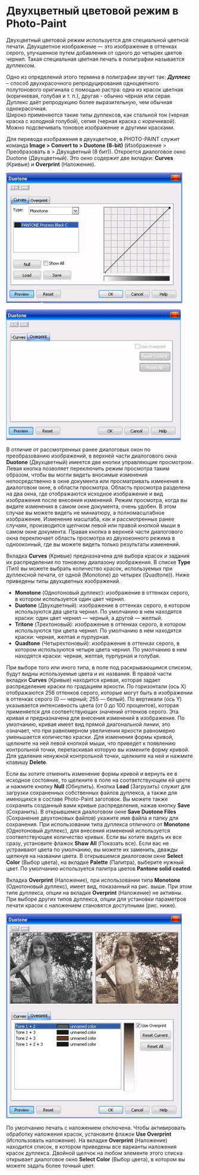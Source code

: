 # Двухцветный цветовой режим в Photo-Paint

Двухцветный цветовой режим используется для специальной цветной печати. Двухцветное изображение — это изображение в оттенках серого, улучшенное путем добавления от одного до четырех цветов чернил. Такая специальная цветная печать в полиграфии называется дуплексом.

Одно из определений этого термина в полиграфии звучит так: **_Дуплекс_** – способ двухкрасочного репродуцирования одноцветного полутонового оригинала с помощью растра: одна из красок цветная (коричневая, голубая и т. п.), другая - обычно чёрная или серая. Дуплекс даёт репродукцию более выразительную, чем обычная однокрасочная.  
Широко применяются такие типы дуплексов, как стальной тон (черная краска с холодной голубой), сепия (черная краска с коричневой). Можно подсвечивать тоновое изображение и другими красками.

Для перевода изображения в двухцветное, в PHOTO-PAINT служит команда **Image > Convert to > Duotone (8-bit)** (Изображение > Преобразовать в > Двухцветный (8 бит)). Откроется диалоговое окно Duotone (Двухцветный). Это окно содержит две вкладки: **Curves** (Кривые) и **Overprint** (Наложение).

![Двухцветный цветовой режим в Photo-Paint](./bae02d8e-6119-45bc-8688-643006bb4817.jpg)

![Двухцветный цветовой режим в Photo-Paint](./62cf3f38-c19e-418c-adfc-ef73d72dd471.jpg)

В отличие от рассмотренных ранее диалоговых окон по преобразованию изображений, в верхней части диалогового окна **Duotone** (Двухцветный) имеется две кнопки управляющие просмотром. Левая кнопка позволяет переключить режим просмотра таким образом, чтобы вы могли видеть вносимые изменения непосредственно в окне документа или просматривать изменения в диалоговом окне, в области просмотра. Область просмотра разделена на два окна, где отображаются исходное изображение и вид изображения после внесения изменений. Режим просмотра, когда вы видите изменения в самом окне документа, очень удобен. В этом случае вы можете видеть не миниатюру, а полномасштабное изображение. Изменение масштаба, как и рассмотренных ранее случаях, производится щелчком левой или правой кнопкой мыши в самом окне документа. Правая кнопка в верхней части диалогового окна переключает область просмотра из двухоконного режима в однооконный, где вы можете видеть только результаты изменений.

Вкладка **Curves** (Кривые) предназначена для выбора красок и задания их распределения по тоновому диапазону изображения. В списке **Туре** (Тип) вы можете выбрать количество красок, используемых при дуплексной печати, от одной (Monotone) до четырех (Quadtone)). Ниже приведены типы двухцветных изображений.

*   **Monotone** (Однотоновый дуплекс): изображение в оттенках серого, в котором используется один цвет чернил.
*   **Duotone** (Двухцветный): изображение в оттенках серого, в котором используются два цвета чернил. По умолчанию в нем находятся краски: один цвет чернил — черный, а другой — желтый.
*   **Tritone** (Трехтоновый): изображение в оттенках серого, в котором используются три цвета чернил. По умолчанию в нем находятся краски: черная, желтая и пурпурная.
*   **Quadtone** (Четырехтоновый): изображение в оттенках серого, в котором используются четыре цвета чернил. По умолчанию в нем находятся краски: черная, желтая, пурпурная и голубая.

При выборе того или иного типа, в поле под раскрывающимся списком, будут видны используемые цвета и их названия. В правой части вкладки **Curves** (Кривые) находится кривая, которая задает распределение краски по градациям яркости. По горизонтали (ось X) отображаются 256 оттенков серого, которые могут быть в изображении в оттенках серого (0 — черный; 255 — белый). По вертикали (ось Y) указывается интенсивность цвета (от 0 до 100 процентов), которая применяется для соответствующих значений оттенков серого. Эта кривая и предназначена для внесения изменений в изображение. По умолчанию, кривая имеет вид прямой диагональной линии, это означает, что при равномерном увеличении яркости равномерно уменьшается количество краски. Для изменения формы кривой, щелкните на ней левой кнопкой мыши, что приведет к появлению контрольной точки, перетаскивая которую вы измените форму кривой. Для удаления ненужной контрольной точки, щелкните на ней и нажмите клавишу **Delete**.

Если вы хотите отменить изменение формы кривой и вернуть ее в исходное состояние, то щелкните в поле на соответствующем ей цвете и нажмите кнопку **Null** (Обнулить). Кнопка **Load** (Загрузить) служит для загрузки сохраненных собственных файлов дуплекса, а также для имеющихся в составе Photo-Paint заготовок. Вы можете также сохранить созданный вами кривые распределения, нажав кнопку **Save** (Сохранить). В открывшемся диалоговом окне **Save Duotone Files** (Сохранение двухтоновых файлов) укажите имя файла и папку для сохранения. При использовании типа дуплекса отличного от **Monotone** (Однотоновый дуплекс), для внесения изменений используется соответствующее количество кривых. Если вы хотите видеть их все сразу, установите флажок **Shaw All** (Показать все). Если вас не устраивают цвета по умолчанию, вы можете их заменить, дважды щелкнув на названии цвета. В открывшемся диалоговом окне **Select Color** (Выбор цвета), на вкладке **Palette** (Палитра), выберите нужный цвет. По умолчанию используется палитра цветов **Pantone solid coated**.

Вкладка **Overprint** (Наложение), при использовании типа **Monotone** (Однотоновый дуплекс), имеет вид, показанный на рис. выше. При этом типе дуплекса, опции на вкладке **Overprint** (Наложение) не активны. При выборе других типов дуплекса, опции для установки параметров печати красок с наложением становятся доступными (рис. ниже).

![Двухцветный цветовой режим в Photo-Paint](./25a1c39b-0dca-488e-bd63-c4e6cc5a79ca.jpg)

По умолчанию печать с наложением отключена. Чтобы активировать обработку наложения красок, установите флажок **Use Overprint** (Использовать наложение). На вкладке **Overprint** (Наложение) находится список, в котором приведены все варианты наложения красок дуплекса. Двойной щелчок на любом элементе этого списка открывает диалоговое окно **Select Color** (Выбор цвета), в котором вы можете задать более точный цвет.